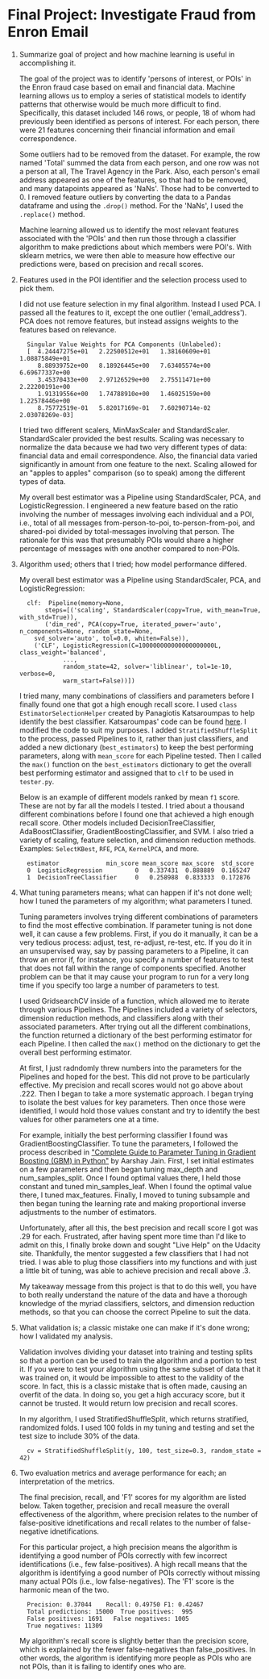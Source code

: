 Final Project: Investigate Fraud from Enron Email
=================================================

1.	Summarize goal of project and how machine learning is useful in accomplishing it.

	The goal of the project was to identify 'persons of interest, or POIs' in the Enron fraud case based on email and financial data. Machine learning allows us to employ a series of statistical models to identify patterns that otherwise would be much more difficult to find. Specifically, this dataset included 146 rows, or people, 18 of whom had previously been identified as persons of interest. For each person, there were 21 features concerning their financial information and email correspondence.

	Some outliers had to be removed from the dataset. For example, the row named 'Total' summed the data from each person, and one row was not a person at all, The Travel Agency in the Park. Also, each person's email address appeared as one of the features, so that had to be removed, and many datapoints appeared as 'NaNs'. Those had to be converted to 0. I removed feature outliers by converting the data to a Pandas dataframe and using the `.drop()` method. For the 'NaNs', I used the `.replace()` method.

	Machine learning allowed us to identify the most relevant features associated with the 'POIs' and then run those through a classifier algorithm to make predictions about which members were POI's. With sklearn metrics, we were then able to measure how effective our predictions were, based on precision and recall scores.

2.	Features used in the POI identifier and the selection process used to pick them.

	I did not use feature selection in my final algorithm. Instead I used PCA. I passed all the features to it, except the one outlier ('email_address'). PCA does not remove features, but instead assigns weights to the features based on relevance.

	```
	  Singular Value Weights for PCA Components (Unlabeled):
	  [  4.24447275e+01   2.22500512e+01   1.38160609e+01   1.08875849e+01
	     8.88939752e+00   8.18926445e+00   7.63405574e+00   6.69677337e+00
	     3.45370433e+00   2.97126529e+00   2.75511471e+00   2.22200191e+00
	     1.91319556e+00   1.74788910e+00   1.46025159e+00   1.22578446e+00
	     8.75772519e-01   5.82017169e-01   7.60290714e-02   2.03078269e-03]
	```

	I tried two different scalers, MinMaxScaler and StandardScaler. StandardScaler provided the best results. Scaling was necessary to normalize the data because we had two very different types of data: financial data and email correspondence. Also, the financial data varied significantly in amount from one feature to the next. Scaling allowed for an "apples to apples" comparison (so to speak) among the different types of data.

	My overall best estimator was a Pipeline using StandardScaler, PCA, and LogisticRegression. I engineered a new feature based on the ratio involving the number of messages involving each individual and a POI, i.e., total of all messages from-person-to-poi, to-person-from-poi, and shared-poi divided by total-messages involving that person. The rationale for this was that presumably POIs would share a higher percentage of messages with one another compared to non-POIs.

3.	Algorithm used; others that I tried; how model performance differed.

	My overall best estimator was a Pipeline using StandardScaler, PCA, and LogisticRegression:

	```
	  clf:  Pipeline(memory=None,
	       steps=[('scaling', StandardScaler(copy=True, with_mean=True, with_std=True)),
	       ('dim_red', PCA(copy=True, iterated_power='auto', n_components=None, random_state=None,
	    svd_solver='auto', tol=0.0, whiten=False)),
	    ('CLF', LogisticRegression(C=100000000000000000000L, class_weight='balanced',
	            ...,
	            random_state=42, solver='liblinear', tol=1e-10, verbose=0,
	            warm_start=False))])
	```

	I tried many, many combinations of classifiers and parameters before I finally found one that got a high enough recall score. I used `class EstimatorSelectionHelper` created by Panagiotis Katsaroumpas to help identify the best classifier. Katsaroumpas' code can be found [here](http://www.codiply.com/blog/hyperparameter-grid-search-across-multiple-models-in-scikit-learn/). I modified the code to suit my purposes. I added `StratifiedShuffleSplit` to the process, passed Pipelines to it, rather than just classifiers, and added a new dictionary (`best_estimators`) to keep the best performing parameters, along with `mean_score` for each Pipeline tested. Then I called the `max()` function on the `best_estimators` dictionary to get the overall best performing estimator and assigned that to `clf` to be used in `tester.py`.

	Below is an example of different models ranked by mean `f1` score. These are not by far all the models I tested. I tried about a thousand different combinations before I found one that achieved a high enough recall score. Other models included DecisionTreeClassifier, AdaBoostClassifier, GradientBoostingClassifier, and SVM. I also tried a variety of scaling, feature selection, and dimension reduction methods. Examples: `SelectKBest`, `RFE`, `PCA`, `KernelPCA`, and more.

	```
	  estimator             min_score mean_score max_score  std_score
	  0  LogisticRegression         0   0.337431  0.888889  0.165247
	  1  DecisionTreeClassifier     0   0.258988  0.833333  0.172876
	```

4.	What tuning parameters means; what can happen if it's not done well; how I tuned the parameters of my algorithm; what parameters I tuned.

	Tuning parameters involves trying different combinations of parameters to find the most effective combination. If parameter tuning is not done well, it can cause a few problems. First, if you do it manually, it can be a very tedious process: adjust, test, re-adjust, re-test, etc. If you do it in an unsupervised way, say by passing parameters to a Pipeline, it can throw an error if, for instance, you specify a number of features to test that does not fall within the range of components specified. Another problem can be that it may cause your program to run for a very long time if you specify too large a number of parameters to test.

	I used GridsearchCV inside of a function, which allowed me to iterate through various Pipelines. The Pipelines included a variety of selectors, dimension reduction methods, and classifiers along with their associated parameters. After trying out all the different combinations, the function returned a dictionary of the best performing estimator for each Pipeline. I then called the `max()` method on the dictionary to get the overall best performing estimator.

	At first, I just radndomly threw numbers into the parameters for the Pipelines and hoped for the best. This did not prove to be particularly effective. My precision and recall scores would not go above about .222. Then I began to take a more systematic approach. I began trying to isolate the best values for key parameters. Then once those were identified, I would hold those values constant and try to identify the best values for other parameters one at a time.

	For example, initially the best performing classifier I found was GradientBoostingClassifier. To tune the parameters, I followed the process described in ["Complete Guide to Parameter Tuning in Gradient Boosting (GBM) in Python"](https://www.analyticsvidhya.com/blog/2016/02/complete-guide-parameter-tuning-gradient-boosting-gbm-python/) by Aarshay Jain. First, I set initial estimates on a few parameters and then began tuning max_depth and num_samples_split. Once I found optimal values there, I held those constant and tuned min_samples_leaf. When I found the optimal value there, I tuned max_features. Finally, I moved to tuning subsample and then began tuning the learning rate and making proportional inverse adjustments to the number of estimators.

	Unfortunately, after all this, the best precision and recall score I got was .29 for each. Frustrated, after having spent more time than I'd like to admit on this, I finally broke down and sought "Live Help" on the Udacity site. Thankfully, the mentor suggested a few classifiers that I had not tried. I was able to plug those classifiers into my functions and with just a little bit of tuning, was able to achieve precision and recall above .3.

	My takeaway message from this project is that to do this well, you have to both really understand the nature of the data and have a thorough knowledge of the myriad classifiers, selctors, and dimension reduction methods, so that you can choose the correct Pipeline to suit the data.

5.	What validation is; a classic mistake one can make if it's done wrong; how I validated my analysis.

	Validation involves dividing your dataset into training and testing splits so that a portion can be used to train the algorithm and a portion to test it. If you were to test your algorithm using the same subset of data that it was trained on, it would be impossible to attest to the validity of the score. In fact, this is a classic mistake that is often made, causing an overfit of the data. In doing so, you get a high accuracy score, but it cannot be trusted. It would return low precision and recall scores.

	In my algorithm, I used StratifiedShuffleSplit, which returns stratified, randomized folds. I used 100 folds in my tuning and testing and set the test size to include 30% of the data.

	```
	  cv = StratifiedShuffleSplit(y, 100, test_size=0.3, random_state = 42)
	```

6.	Two evaluation metrics and average performance for each; an interpretation of the metrics.

	The final precision, recall, and 'F1' scores for my algorithm are listed below. Taken together, precision and recall measure the overall effectiveness of the algorithm, where precision relates to the number of false-positive idnetifications and recall relates to the number of false-negative idnetifications.

	For this particular project, a high precision means the algorithm is identifying a good number of POIs correctly with few incorrect identifications (i.e., few false-positives). A high recall means that the algorithm is identifying a good number of POIs correctly without missing many actual POIs (i.e., low false-negatives). The 'F1' score is the harmonic mean of the two.

	```
	  Precision: 0.37044    Recall: 0.49750 F1: 0.42467
	  Total predictions: 15000  True positives:  995    
	  False positives: 1691   False negatives: 1005   
	  True negatives: 11309
	```

	My algorithm's recall score is slightly better than the precision score, which is explained by the fewer false-negatives than false_positives. In other words, the algorithm is identifying more people as POIs who are not POIs, than it is failing to identify ones who are.
